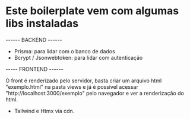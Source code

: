 # Este boilerplate vem com algumas libs instaladas

------ BACKEND ------

- Prisma: para lidar com o banco de dados
- Bcrypt / Jsonwebtoken: para lidar com autenticação

----- FRONTEND ------

O front é renderizado pelo servidor, basta criar um arquivo html "exemplo.html" na pasta views 
e já é possível acessar "http://localhost:3000/exemplo" pelo navegador e ver a renderização do html.

- Tailwind e Htmx via cdn.
